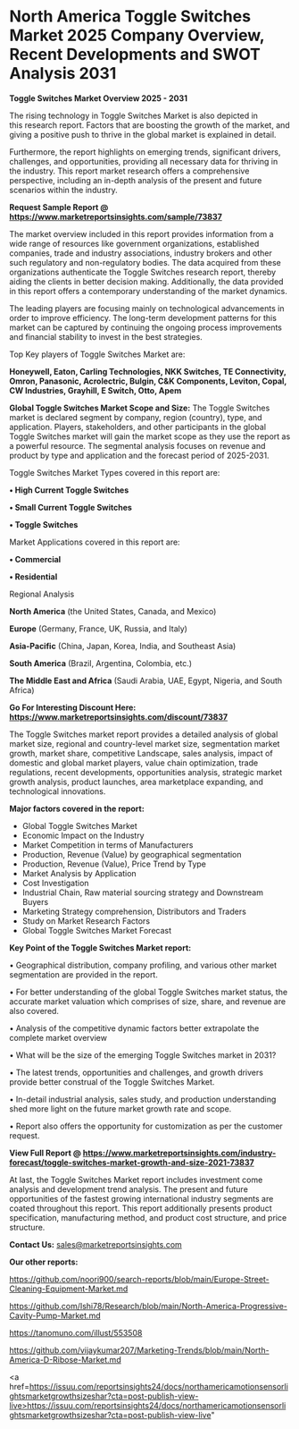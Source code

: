 # North America Toggle Switches Market 2025 Company Overview, Recent Developments and SWOT Analysis 2031

<Strong> Toggle Switches Market Overview 2025 - 2031</strong>

The rising technology in Toggle Switches Market is also depicted in this research report. Factors that are boosting the growth of the market, and giving a positive push to thrive in the global market is explained in detail.

Furthermore, the report highlights on emerging trends, significant drivers, challenges, and opportunities, providing all necessary data for thriving in the industry. This report market research offers a comprehensive perspective, including an in-depth analysis of the present and future scenarios within the industry.

<strong>Request Sample Report @ <a href=https://www.marketreportsinsights.com/sample/73837>https://www.marketreportsinsights.com/sample/73837</a></strong>

The market overview included in this report provides information from a wide range of resources like government organizations, established companies, trade and industry associations, industry brokers and other such regulatory and non-regulatory bodies. The data acquired from these organizations authenticate the Toggle Switches research report, thereby aiding the clients in better decision making. Additionally, the data provided in this report offers a contemporary understanding of the market dynamics.

The leading players are focusing mainly on technological advancements in order to improve efficiency. The long-term development patterns for this market can be captured by continuing the ongoing process improvements and financial stability to invest in the best strategies.

Top Key players of Toggle Switches Market are:

<strong>Honeywell, Eaton, Carling Technologies, NKK Switches, TE Connectivity, Omron, Panasonic, Acrolectric, Bulgin, C&K Components, Leviton, Copal, CW Industries, Grayhill, E Switch, Otto, Apem</strong>

<strong><b>Global Toggle Switches Market Scope and Size:</b></strong>
The Toggle Switches market is declared segment by company, region (country), type, and application. Players, stakeholders, and other participants in the global Toggle Switches market will gain the market scope as they use the report as a powerful resource. The segmental analysis focuses on revenue and product by type and application and the forecast period of 2025-2031.

Toggle Switches Market Types covered in this report are:

<strong>• High Current Toggle Switches

• Small Current Toggle Switches

• Toggle Switches</strong>

Market Applications covered in this report are:

<strong>• Commercial

• Residential</strong> 

Regional Analysis

<strong>North America</strong> (the United States, Canada, and Mexico)

<strong>Europe</strong> (Germany, France, UK, Russia, and Italy)

<strong>Asia-Pacific</strong> (China, Japan, Korea, India, and Southeast Asia)

<strong>South America</strong> (Brazil, Argentina, Colombia, etc.)

<strong>The Middle East and Africa</strong> (Saudi Arabia, UAE, Egypt, Nigeria, and South Africa)

<strong>Go For Interesting Discount Here: <a href=https://www.marketreportsinsights.com/discount/73837>https://www.marketreportsinsights.com/discount/73837</a></strong>

The Toggle Switches market report provides a detailed analysis of global market size, regional and country-level market size, segmentation market growth, market share, competitive Landscape, sales analysis, impact of domestic and global market players, value chain optimization, trade regulations, recent developments, opportunities analysis, strategic market growth analysis, product launches, area marketplace expanding, and technological innovations.

<strong><b>Major factors covered in the report:</b></strong>
<ul>
  <li>Global Toggle Switches Market </li>
  <li>Economic Impact on the Industry</li>
  <li>Market Competition in terms of Manufacturers</li>
  <li>Production, Revenue (Value) by geographical segmentation</li>
  <li>Production, Revenue (Value), Price Trend by Type</li>
  <li>Market Analysis by Application</li>
  <li>Cost Investigation</li>
  <li>Industrial Chain, Raw material sourcing strategy and Downstream Buyers</li>
  <li>Marketing Strategy comprehension, Distributors and Traders</li>
  <li>Study on Market Research Factors</li>
  <li>Global Toggle Switches Market Forecast</li>
</ul>

<strong><b>Key Point of the Toggle Switches Market report:</b></strong>

• Geographical distribution, company profiling, and various other market segmentation are provided in the report.

• For better understanding of the global Toggle Switches market status, the accurate market valuation which comprises of size, share, and revenue are also covered.

• Analysis of the competitive dynamic factors better extrapolate the complete market overview

• What will be the size of the emerging Toggle Switches market in 2031?

• The latest trends, opportunities and challenges, and growth drivers provide better construal of the Toggle Switches Market.

• In-detail industrial analysis, sales study, and production understanding shed more light on the future market growth rate and scope.

• Report also offers the opportunity for customization as per the customer request.

<strong><b>View Full Report @ <a href=https://www.marketreportsinsights.com/industry-forecast/toggle-switches-market-growth-and-size-2021-73837>https://www.marketreportsinsights.com/industry-forecast/toggle-switches-market-growth-and-size-2021-73837</a></b></strong>


At last, the Toggle Switches Market report includes investment come analysis and development trend analysis. The present and future opportunities of the fastest growing international industry segments are coated throughout this report. This report additionally presents product specification, manufacturing method, and product cost structure, and price structure.

<strong>Contact Us:</strong>
sales@marketreportsinsights.com

<strong>Our other reports:</strong>

<a href=https://github.com/noori900/search-reports/blob/main/Europe-Street-Cleaning-Equipment-Market.md>https://github.com/noori900/search-reports/blob/main/Europe-Street-Cleaning-Equipment-Market.md</a>

<a href=https://github.com/Ishi78/Research/blob/main/North-America-Progressive-Cavity-Pump-Market.md>https://github.com/Ishi78/Research/blob/main/North-America-Progressive-Cavity-Pump-Market.md</a>

<a href=https://tanomuno.com/illust/553508>https://tanomuno.com/illust/553508</a>

<a href=https://github.com/vijaykumar207/Marketing-Trends/blob/main/North-America-D-Ribose-Market.md>https://github.com/vijaykumar207/Marketing-Trends/blob/main/North-America-D-Ribose-Market.md</a>

<a href=https://issuu.com/reportsinsights24/docs/northamericamotionsensorlightsmarketgrowthsizeshar?cta=post-publish-view-live>https://issuu.com/reportsinsights24/docs/northamericamotionsensorlightsmarketgrowthsizeshar?cta=post-publish-view-live</a>"
